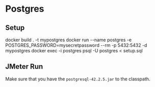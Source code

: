 # Postgres

## Setup

docker build . -t mypostgres
docker run --name postgres -e POSTGRES_PASSWORD=mysecretpassword --rm -p 5432:5432 -d mypostgres
docker exec -i postgres  psql -U postgres < setup.sql

## JMeter Run

Make sure that you have the `postgresql-42.2.5.jar` to the classpath.


